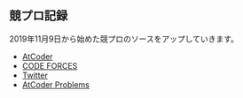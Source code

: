 ## 競プロ記録

2019年11月9日から始めた競プロのソースをアップしていきます。

- [AtCoder](https://atcoder.jp/users/sugapiko2)
- [CODE FORCES](https://codeforces.com/profile/sugapiko2)
- [Twitter](https://twitter.com/sugapiko21)
- [AtCoder Problems](https://kenkoooo.com/atcoder/#/table/sugapiko2)
